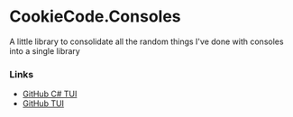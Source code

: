 # CookieCode.Consoles

A little library to consolidate all the random things I've done with consoles into a single library

### Links
* [GitHub C# TUI](https://github.com/search?q=tui+language%3AC%23+&type=repositories)
* [GitHub TUI](https://github.com/search?q=tui&type=repositories)
